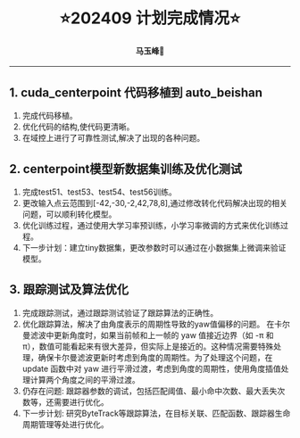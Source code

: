 # <div align='center'> ⭐202409 计划完成情况⭐ </div>

#### <p align = "center">马玉峰📜</p>

----

## 1. cuda_centerpoint 代码移植到 auto_beishan

1. 完成代码移植。
2. 优化代码的结构,使代码更清晰。
3. 在域控上进行了可靠性测试,解决了出现的各种问题。

## 2. centerpoint模型新数据集训练及优化测试

1. 完成test51、test53、test54、test56训练。
2. 更改输入点云范围到[-42,-30,-2,42,78,8],通过修改转化代码解决出现的相关问题，可以顺利转化模型。
3. 优化训练过程，通过使用大学习率预训练，小学习率微调的方式来优化训练过程。
4. 下一步计划：建立tiny数据集，更改参数时可以通过在小数据集上微调来验证模型。

## 3. 跟踪测试及算法优化

1. 完成跟踪测试，通过跟踪测试验证了跟踪算法的正确性。
2. 优化跟踪算法，解决了由角度表示的周期性导致的yaw值偏移的问题。
在卡尔曼滤波中更新角度时，如果当前帧和上一帧的 yaw 值接近边界（如 -π 和 π），数值可能看起来有很大差异，但实际上是接近的。这种情况需要特殊处理，确保卡尔曼滤波更新时考虑到角度的周期性。为了处理这个问题，在 update 函数中对 yaw 进行平滑过渡，考虑到角度的周期性，使用角度插值处理计算两个角度之间的平滑过渡。
3. 仍存在问题: 跟踪器参数的调试，包括匹配阈值、最小命中次数、最大丢失次数等，还需要进行优化。
4. 下一步计划: 研究ByteTrack等跟踪算法，在目标关联、匹配函数、跟踪器生命周期管理等处进行优化。